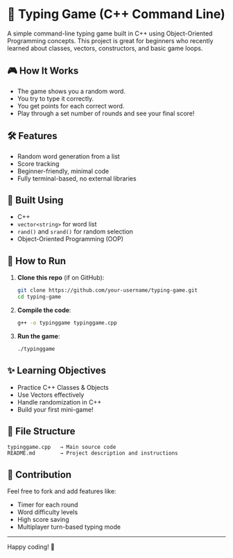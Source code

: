 
# 🧠 Typing Game (C++ Command Line)

A simple command-line typing game built in C++ using Object-Oriented Programming concepts. This project is great for beginners who recently learned about classes, vectors, constructors, and basic game loops.

## 🎮 How It Works

- The game shows you a random word.
- You try to type it correctly.
- You get points for each correct word.
- Play through a set number of rounds and see your final score!

## 🛠 Features

- Random word generation from a list
- Score tracking
- Beginner-friendly, minimal code
- Fully terminal-based, no external libraries

## 🧱 Built Using

- C++
- `vector<string>` for word list
- `rand()` and `srand()` for random selection
- Object-Oriented Programming (OOP)

## 🔧 How to Run

1. **Clone this repo** (if on GitHub):
   ```bash
   git clone https://github.com/your-username/typing-game.git
   cd typing-game
   ```

2. **Compile the code**:
   ```bash
   g++ -o typinggame typinggame.cpp
   ```

3. **Run the game**:
   ```bash
   ./typinggame
   ```

## ✨ Learning Objectives

- Practice C++ Classes & Objects
- Use Vectors effectively
- Handle randomization in C++
- Build your first mini-game!

## 📂 File Structure

```
typinggame.cpp   → Main source code
README.md        → Project description and instructions
```

## 🙌 Contribution

Feel free to fork and add features like:
- Timer for each round
- Word difficulty levels
- High score saving
- Multiplayer turn-based typing mode

---

Happy coding! 🎉
